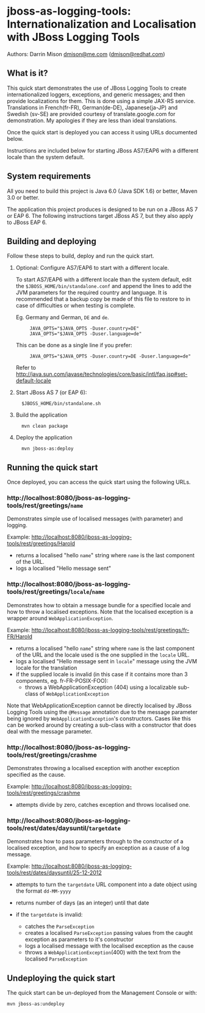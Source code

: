# jboss-as-logging-tools: Internationalization and Localisation with JBoss Logging Tools

Authors: Darrin Mison dmison@me.com (dmison@redhat.com)

## What is it?

This quick start demonstrates the use of JBoss Logging Tools to create internationalized loggers,
exceptions, and generic messages; and then provide localizations for them. This is done using a
simple JAX-RS service. Translations in French(fr-FR), German(de-DE), Japanese(ja-JP) and Swedish
(sv-SE) are provided courtesy of translate.google.com for demonstration. My apologies if they are
less than ideal translations.

Once the quick start is deployed you can access it using URLs documented below.

Instructions are included below for starting JBoss AS7/EAP6 with a different locale than the system 
default.


## System requirements

All you need to build this project is Java 6.0 (Java SDK 1.6) or better, Maven 3.0 or better.

The application this project produces is designed to be run on a JBoss AS 7 or EAP 6. The following
instructions target JBoss AS 7, but they also apply to JBoss EAP 6.


## Building and deploying

Follow these steps to build, deploy and run the quick start.

1. Optional: Configure AS7/EAP6 to start with a different locale.

   To start AS7/EAP6 with a different locale than the system default, edit the `$JBOSS_HOME/bin/standalone.conf` 
   and append the lines to add the JVM parameters for the required country and language.  It is recommended that a 
   backup copy be made of this file to restore to in case of difficulties or when testing is complete.
    
      Eg. Germany and German, `DE` and `de`.
    
            JAVA_OPTS="$JAVA_OPTS -Duser.country=DE"
            JAVA_OPTS="$JAVA_OPTS -Duser.language=de"

      This can be done as a single line if you prefer:

            JAVA_OPTS="$JAVA_OPTS -Duser.country=DE -Duser.language=de"	  

      Refer to <http://java.sun.com/javase/technologies/core/basic/intl/faq.jsp#set-default-locale>
      
1. Start JBoss AS 7 (or EAP 6):

         $JBOSS_HOME/bin/standalone.sh

2. Build the application

         mvn clean package
	   
3. Deploy the application 

         mvn jboss-as:deploy
	   
## Running the quick start

Once deployed, you can access the quick start using the following URLs.

### http://localhost:8080/jboss-as-logging-tools/rest/greetings/`name`

   Demonstrates simple use of localised messages (with parameter) and logging.

   Example: <http://localhost:8080/jboss-as-logging-tools/rest/greetings/Harold>

   * returns a localised "hello `name`" string where `name` is the last component of the URL.
   * logs a localised "Hello message sent"

### http://localhost:8080/jboss-as-logging-tools/rest/greetings/`locale`/`name`

   Demonstrates how to obtain a message bundle for a specified locale and how to throw a localised
   exceptions. Note that the localised exception is a wrapper around `WebApplicationException`.

   Example: <http://localhost:8080/jboss-as-logging-tools/rest/greetings/fr-FR/Harold>
      
   * returns a localised "hello `name`" string where `name` is the last component of the URL and
     the locale used is the one supplied in the `locale` URL.
   * logs a localised "Hello message sent in `locale`" message using the JVM locale for the translation
   * if the supplied locale is invalid (in this case if it contains more than 3 components, eg. fr-FR-POSIX-FOO):
      * throws a WebApplicationException (404) using a localizable sub-class of `WebApplicationException` 
   
   Note that WebApplicationException cannot be directly localised by JBoss Logging Tools using the
   `@Message` annotation due to the message parameter being ignored by `WebApplicationException`'s
   constructors. Cases like this can be worked around by creating a sub-class with a constructor
   that does deal with the message parameter.
   
### http://localhost:8080/jboss-as-logging-tools/rest/greetings/crashme
   
   Demonstrates throwing a localised exception with another exception specified as the cause.
   
   Example: <http://localhost:8080/jboss-as-logging-tools/rest/greetings/crashme>
   
   * attempts divide by zero, catches exception and throws localised one.
   
### http://localhost:8080/jboss-as-logging-tools/rest/dates/daysuntil/`targetdate`

   Demonstrates how to pass parameters through to the constructor of a localised exception, and
   how to specify an exception as a cause of a log message.

   Example: <http://localhost:8080/jboss-as-logging-tools/rest/dates/daysuntil/25-12-2012>
   
   * attempts to turn the `targetdate` URL component into a date object using the format `dd-MM-yyyy`
   * returns number of days (as an integer) until that date
   * if the `targetdate` is invalid:
   
     * catches the `ParseException`
     * creates a localised `ParseException` passing values from the caught exception as parameters to it's constructor
     * logs a localised message with the localised exception as the cause
     * throws a `WebApplicationException`(400) with the text from the localised `ParseException`

## Undeploying the quick start

The quick start can be un-deployed from the Management Console or with:

    mvn jboss-as:undeploy

